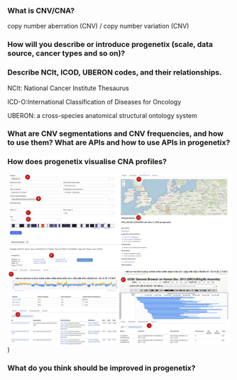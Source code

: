 ### What is CNV/CNA?
copy number aberration (CNV) / copy number variation (CNV)

### How will you describe or introduce progenetix (scale, data source, cancer types and so on)?

### Describe NCIt, ICOD, UBERON codes, and their relationships.
NCIt: National Cancer Institute Thesaurus

ICD-O:International Classification of Diseases for Oncology

UBERON: a cross-species anatomical structural ontology system

### What are CNV segmentations and CNV frequencies, and how to use them? What are APIs and how to use APIs in progenetix?

### How does progenetix visualise CNA profiles?
![/Screen Shot 2022-09-21 at 15.13.55.png](Screen%20Shot%202022-09-21%20at%2015.13.55.png?raw=true))

### What do you think should be improved in progenetix?

